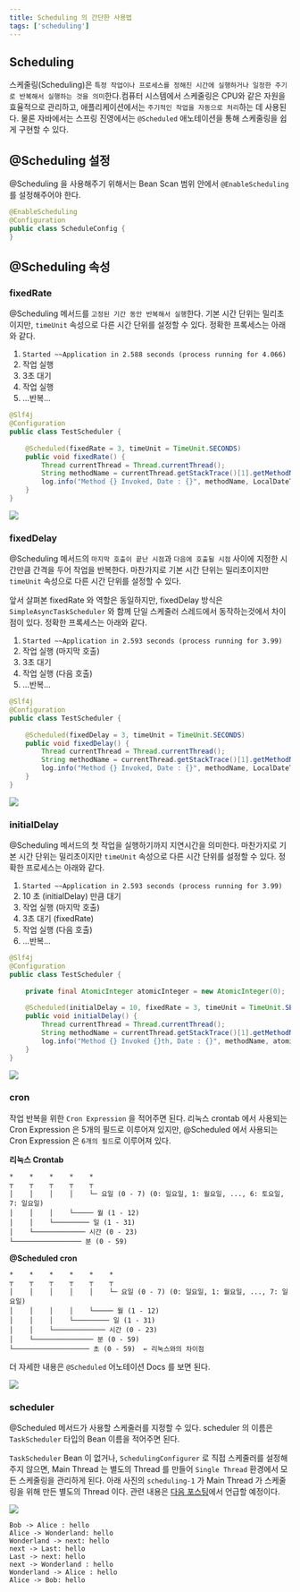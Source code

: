 ```yaml
---
title: Scheduling 의 간단한 사용법
tags: ['scheduling']
---
```


## Scheduling
스케줄링(Scheduling)은 `특정 작업이나 프로세스를 정해진 시간에 실행하거나 일정한 주기로 반복해서 실행하는 것을 의미`한다.컴퓨터 시스템에서 스케줄링은 CPU와 같은 자원을 효율적으로 관리하고, 애플리케이션에서는 `주기적인 작업을 자동으로 처리`하는 데 사용된다. 물론 자바에서는 스프링 진영에서는 `@Scheduled` 애노테이션을 통해 스케줄링을 쉽게 구현할 수 있다.

## @Scheduling 설정
@Scheduling 을 사용해주기 위해서는 Bean Scan 범위 안에서 `@EnableScheduling` 를 설정해주어야 한다.

```java
@EnableScheduling  
@Configuration  
public class ScheduleConfig {  
}
```


## @Scheduling 속성
### fixedRate
@Scheduling 메서드를 `고정된 기간 동안 반복해서 실행`한다. 기본 시간 단위는 밀리초이지만, `timeUnit` 속성으로 다른 시간 단위를 설정할 수 있다. 정확한 프록세스는 아래와 같다.

1. `Started ~~Application in 2.588 seconds (process running for 4.066)` 
2. 작업 실행
3. 3초 대기
4. 작업 실행
5. ...반복...

```java
@Slf4j  
@Configuration  
public class TestScheduler {  
  
    @Scheduled(fixedRate = 3, timeUnit = TimeUnit.SECONDS)  
    public void fixedRate() {  
        Thread currentThread = Thread.currentThread();  
        String methodName = currentThread.getStackTrace()[1].getMethodName();  
        log.info("Method {} Invoked, Date : {}", methodName, LocalDateTime.now());  
    }  
}
```

![](Spring/images/Pasted%20image%2020240929225540.png)

### fixedDelay
@Scheduling 메서드의 `마지막 호출이 끝난 시점`과 `다음에 호출될 시점` 사이에 지정한 시간만큼 간격을 두어 작업을 반복한다. 마찬가지로 기본 시간 단위는 밀리초이지만 `timeUnit` 속성으로 다른 시간 단위를 설정할 수 있다.

앞서 살펴본 fixedRate 와 역할은 동일하지만, fixedDelay 방식은 `SimpleAsyncTaskScheduler` 와 함께 단일 스케줄러 스레드에서 동작하는것에서 차이점이 있다. 정확한 프록세스는 아래와 같다.

1. `Started ~~Application in 2.593 seconds (process running for 3.99)`
2. 작업 실행 (마지막 호출)
3. 3초 대기
4. 작업 실행 (다음 호출)
5. ...반복...

```java
@Slf4j  
@Configuration  
public class TestScheduler {  
  
    @Scheduled(fixedDelay = 3, timeUnit = TimeUnit.SECONDS)  
    public void fixedDelay() {
        Thread currentThread = Thread.currentThread();  
        String methodName = currentThread.getStackTrace()[1].getMethodName();  
        log.info("Method {} Invoked, Date : {}", methodName, LocalDateTime.now());  
    }  
}
```

![](Spring/images/Pasted%20image%2020240929232620.png)
### initialDelay
@Scheduling 메서드의 첫 작업을 실행하기까지 지연시간을 의미한다. 마찬가지로 기본 시간 단위는 밀리초이지만 `timeUnit` 속성으로 다른 시간 단위를 설정할 수 있다. 정확한 프로세스는 아래와 같다.

1. `Started ~~Application in 2.593 seconds (process running for 3.99)`
2. 10 초 (initialDelay) 만큼 대기
3. 작업 실행 (마지막 호출)
4. 3초 대기 (fixedRate)
5. 작업 실행 (다음 호출)
6. ...반복...

```java
@Slf4j  
@Configuration  
public class TestScheduler {  
  
    private final AtomicInteger atomicInteger = new AtomicInteger(0);  
  
    @Scheduled(initialDelay = 10, fixedRate = 3, timeUnit = TimeUnit.SECONDS)  
    public void initialDelay() {  
        Thread currentThread = Thread.currentThread();  
        String methodName = currentThread.getStackTrace()[1].getMethodName();  
        log.info("Method {} Invoked {}th, Date : {}", methodName, atomicInteger.incrementAndGet(), LocalDateTime.now());  
    }  
}
```

![](Spring/images/Pasted%20image%2020240929232937.png)
### cron
작업 반복을 위한 `Cron Expression` 을 적어주면 된다. 리눅스 crontab 에서 사용되는 Cron Expression 은 5개의 필드로 이루어져 있지만, @Scheduled 에서 사용되는 Cron Expression 은 `6개의 필드`로 이루어져 있다.

**리눅스 Crontab**
```text
*    *    *    *    *
┬    ┬    ┬    ┬    ┬
│    │    │    │    └─ 요일 (0 - 7) (0: 일요일, 1: 월요일, ..., 6: 토요일, 7: 일요일)
│    │    │    └───── 월 (1 - 12)
│    │    └───────── 일 (1 - 31)
│    └───────────── 시간 (0 - 23)
└───────────────── 분 (0 - 59)
```

**@Scheduled cron**
```text
*    *    *    *    *    *
┬    ┬    ┬    ┬    ┬    ┬
│    │    │    │    │    └─ 요일 (0 - 7) (0: 일요일, 1: 월요일, ..., 7: 일요일)
│    │    │    │    └───── 월 (1 - 12)
│    │    │    └───────── 일 (1 - 31)
│    │    └───────────── 시간 (0 - 23)
│    └─────────────── 분 (0 - 59)
└─────────────────── 초 (0 - 59)  ← 리눅스와의 차이점
```


더 자세한 내용은 `@Scheduled` 어노테이션 Docs 를 보면 된다.

![](Spring/images/Pasted%20image%2020240929234609.png)

### scheduler
@Scheduled 메서드가 사용할 스케줄러를 지정할 수 있다. scheduler 의 이름은 `TaskScheduler` 타입의 Bean 이름을 적어주면 된다.

`TaskScheduler` Bean 이 없거나, `SchedulingConfigurer` 로 직접 스케줄러를 설정해주지 않으면, Main Thread 는 별도의 Thread 를 만들어 `Single Thread` 환경에서 모든 스케줄링을 관리하게 된다. 아래 사진의 `scheduling-1` 가 Main Thread 가 스케줄링을 위해 만든 별도의 Thread 이다. 관련 내용은 [다음 포스팅](Spring/SchedulingThread )에서 언급할 예정이다.

![](Spring/images/Pasted%20image%2020240929232937.png)



```plantuml-ascii 
Bob -> Alice : hello 
Alice -> Wonderland: hello 
Wonderland -> next: hello
next -> Last: hello 
Last -> next: hello 
next -> Wonderland : hello 
Wonderland -> Alice : hello 
Alice -> Bob: hello 
```